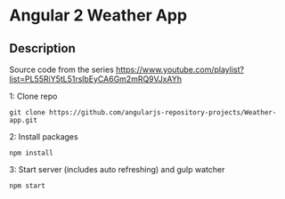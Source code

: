 # Angular 2 Weather App

## Description
Source code from the series https://www.youtube.com/playlist?list=PL55RiY5tL51rslbEyCA6Gm2mRQ9VJxAYh

1: Clone repo
```
git clone https://github.com/angularjs-repository-projects/Weather-app.git
```
2: Install packages
```
npm install
```
3: Start server (includes auto refreshing) and gulp watcher
```
npm start
```
